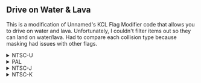 ## Drive on Water & Lava

This is a modification of Unnamed's KCL Flag Modifier code that allows you to drive on water and lava. Unfortunately, I couldn't filter items out so they can land on water/lava. Had to compare each collision type because masking had issues with other flags.

<details>
<summary>NTSC-U</summary>

```powerpc
C27B1FE4 00000006
A096000E 8996000F
2C0C0030 4182001C
2C0C0050 41820014
2C0C005A 4182000C
2C0C0070 40820008
38800042 00000000
C27B242C 00000006
A016000E 8996000F
2C0C0030 4182001C
2C0C0050 41820014
2C0C005A 4182000C
2C0C0070 40820008
38000042 00000000
```
</details>

<details>
<summary>PAL</summary>

```powerpc
C27C0A44 00000006
A096000E 8996000F
2C0C0030 4182001C
2C0C0050 41820014
2C0C005A 4182000C
2C0C0070 40820008
38800042 00000000
C27C0E8C 00000006
A016000E 8996000F
2C0C0030 4182001C
2C0C0050 41820014
2C0C005A 4182000C
2C0C0070 40820008
38000042 00000000
```
</details>

<details>
<summary>NTSC-J</summary>

```powerpc
C27C00B0 00000006
A096000E 8996000F
2C0C0030 4182001C
2C0C0050 41820014
2C0C005A 4182000C
2C0C0070 40820008
38800042 00000000
C27C04F8 00000006
A016000E 8996000F
2C0C0030 4182001C
2C0C0050 41820014
2C0C005A 4182000C
2C0C0070 40820008
38000042 00000000
```
</details>

<details>
<summary>NTSC-K</summary>

```powerpc
C27AEE04 00000006
A096000E 8996000F
2C0C0030 4182001C
2C0C0050 41820014
2C0C005A 4182000C
2C0C0070 40820008
38800042 00000000
C27AF24C 00000006
A016000E 8996000F
2C0C0030 4182001C
2C0C0050 41820014
2C0C005A 4182000C
2C0C0070 40820008
38000042 00000000
```
</details>